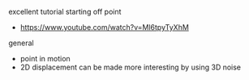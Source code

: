 excellent tutorial starting off point
- https://www.youtube.com/watch?v=Ml6tpyTyXhM

general
- point in motion
- 2D displacement can be made more interesting by using 3D noise